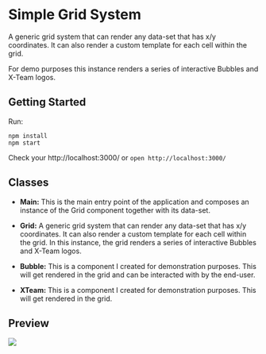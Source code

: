 # Simple Grid System

A generic grid system that can render any data-set that has x/y coordinates. It can also render a custom template for each cell within the grid. 

For demo purposes this instance renders a series of interactive Bubbles and X-Team logos.

## Getting Started

Run:
```
npm install
npm start
```

Check your http://localhost:3000/ or `open http://localhost:3000/`

## Classes

* **Main:** This is the main entry point of the application and composes an instance of the Grid component together with its data-set.

* **Grid:** A generic grid system that can render any data-set that has x/y coordinates. It can also render a custom template for each cell within the grid. In this instance, the grid renders a series of interactive Bubbles and X-Team logos.

* **Bubble:** This is a component I created for demonstration purposes. This will get rendered in the grid and can be interacted with by the end-user.

* **XTeam:** This is a component I created for demonstration purposes. This will get rendered in the grid. 

## Preview
<img src="http://funkyimg.com/i/2J6xr.png" align="middle">


